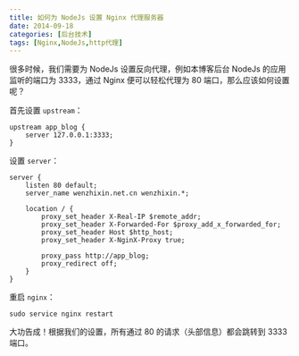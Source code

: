 ```yaml
---
title: 如何为 NodeJs 设置 Nginx 代理服务器
date: 2014-09-18
categories: [后台技术]
tags: [Nginx,NodeJs,http代理]
---
```


很多时候，我们需要为 NodeJs 设置反向代理，例如本博客后台 NodeJs 的应用监听的端口为 3333，通过 Nginx 便可以轻松代理为 80 端口，那么应该如何设置呢？

首先设置 `upstream`：
```
upstream app_blog {
    server 127.0.0.1:3333;
}
```

设置 `server`：
```
server {
    listen 80 default;
    server_name wenzhixin.net.cn wenzhixin.*;

    location / {
        proxy_set_header X-Real-IP $remote_addr;
        proxy_set_header X-Forwarded-For $proxy_add_x_forwarded_for;
        proxy_set_header Host $http_host;
        proxy_set_header X-NginX-Proxy true;

        proxy_pass http://app_blog;
        proxy_redirect off;
    }
}
```

重启 `nginx`：
```
sudo service nginx restart
```

大功告成！根据我们的设置，所有通过 80 的请求（头部信息）都会跳转到 3333 端口。
